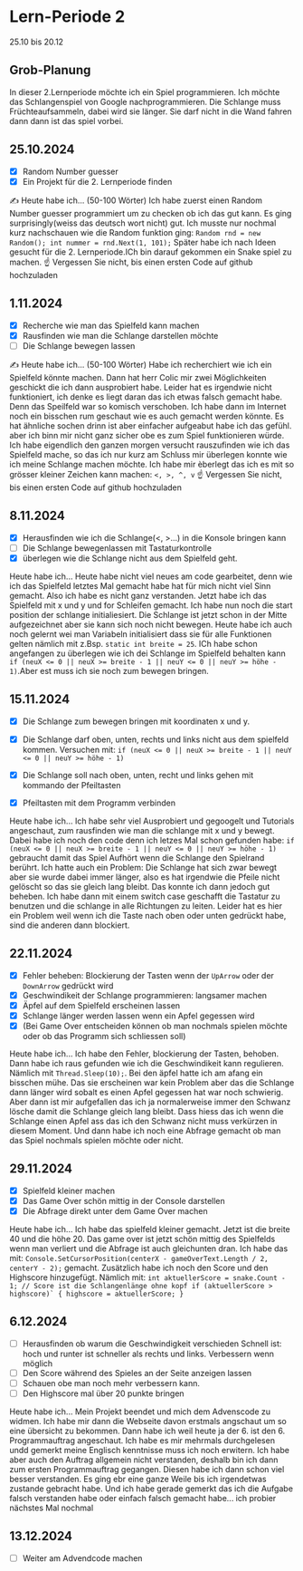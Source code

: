 # Lern-Periode 2

25.10 bis 20.12

## Grob-Planung

In dieser 2.Lernperiode möchte ich ein  Spiel programmieren. Ich möchte das Schlangenspiel von Google nachprogrammieren. Die Schlange muss Früchteaufsammeln, dabei wird sie länger. Sie darf nicht in die Wand fahren dann dann ist das spiel vorbei.

## 25.10.2024

- [x] Random Number guesser
- [x] Ein Projekt für die 2. Lernperiode finden

✍️ Heute habe ich... (50-100 Wörter)
Ich habe zuerst einen Random Number guesser programmiert um zu checken ob ich das gut kann. Es ging surprisingly(weiss das deutsch wort nicht) gut. Ich musste nur nochmal kurz nachschauen wie die Random funktion ging: `Random rnd = new Random();
                      int nummer = rnd.Next(1, 101);`
Später habe ich nach Ideen gesucht für die 2. Lernperiode.ICh bin darauf gekommen ein Snake spiel zu machen.
☝️ Vergessen Sie nicht, bis einen ersten Code auf github hochzuladen

## 1.11.2024

- [x] Recherche wie man das Spielfeld kann machen
- [x] Rausfinden wie man die Schlange darstellen möchte
- [ ] Die Schlange bewegen lassen

✍️ Heute habe ich... (50-100 Wörter)
Habe ich recherchiert wie ich ein Spielfeld könnte machen. Dann hat herr Colic mir zwei Möglichkeiten geschickt die ich dann ausprobiert habe. Leider hat es irgendwie nicht funktioniert, ich denke es liegt daran das ich etwas falsch gemacht habe. Denn das Speilfeld war so komisch verschoben. Ich habe dann im Internet noch ein bisschen rum geschaut wie es auch gemacht werden könnte. Es hat ähnliche sochen drinn ist aber einfacher aufgeabut habe ich das gefühl. aber ich binn mir nicht ganz sicher obe es zum Spiel funktionieren würde. Ich habe eigendlich den ganzen morgen versucht rauszufinden wie ich das Spielfeld mache, so das ich nur kurz am Schluss mir überlegen konnte wie ich  meine Schlange machen möchte. Ich habe mir èberlegt das ich es mit so grösser kleiner Zeichen kann machen: `<, >, ^, v`
☝️ Vergessen Sie nicht, bis einen ersten Code auf github hochzuladen

## 8.11.2024
- [x] Herausfinden wie ich die Schlange(<, >...) in die Konsole bringen kann
- [ ] Die Schlange bewegenlassen mit Tastaturkontrolle
- [x] überlegen wie die Schlange nicht aus dem Spielfeld geht.

Heute habe ich...
Heute habe nicht viel neues am code gearbeitet, denn wie ich das Spielfeld letztes Mal gemacht habe hat für mich nicht viel Sinn gemacht. Also ich habe es nicht ganz verstanden. Jetzt habe ich das Spielfeld mit x und y und for Schleifen gemacht. Ich habe nun noch die start position der schlange initialiesiert. Die Schlange ist jetzt schon in der Mitte aufgezeichnet aber sie kann sich noch nicht bewegen. Heute habe ich auch noch gelernt wei man Variabeln initialisiert dass sie für alle Funktionen gelten nämlich mit z.Bsp. `static int breite = 25`. ICh habe schon angefangen zu überlegen wie ich dei Schlange im Spielfeld behalten kann `if (neuX <= 0 || neuX >= breite - 1 || neuY <= 0 || neuY >= höhe - 1)`.Aber est muss ich sie noch zum bewegen bringen.

## 15.11.2024
- [x] Die Schlange zum bewegen bringen mit koordinaten x und y.
- [x] Die Schlange darf oben, unten, rechts und links nicht aus dem spielfeld kommen. Versuchen mit: `if (neuX <= 0 || neuX >= breite - 1 || neuY <= 0 || neuY >= höhe - 1)`
- [x] Die Schlange soll nach oben, unten, recht und links gehen mit kommando der Pfeiltasten
- [x] Pfeiltasten mit dem Programm verbinden


Heute habe ich...
Ich habe sehr viel Ausprobiert und gegoogelt und Tutorials angeschaut, zum rausfinden wie man die schlange mit x und y bewegt. Dabei habe ich noch den code denn ich letzes Mal schon gefunden habe: `if (neuX <= 0 || neuX >= breite - 1 || neuY <= 0 || neuY >= höhe - 1)` gebraucht damit das Spiel Aufhört wenn die Schlange den Spielrand berührt. Ich hatte auch ein Problem: Die Schlange hat sich zwar bewegt aber sie wurde dabei immer länger, also es hat irgendwie die Pfeile nicht gelöscht so das sie gleich lang bleibt. Das konnte ich dann jedoch gut beheben. Ich habe dann mit einem switch case geschafft die Tastatur zu benutzen und die schlange in alle Richtungen zu leiten. Leider hat es hier ein Problem weil wenn ich die Taste nach oben oder unten gedrückt habe, sind die anderen dann blockiert.

## 22.11.2024
- [x] Fehler beheben: Blockierung der Tasten wenn der `UpArrow` oder der `DownArrow` gedrückt wird
- [x] Geschwindikeit der Schlange programmieren: langsamer machen
- [x] Äpfel auf dem Spielfeld erscheinen lassen
- [x] Schlange länger werden lassen wenn ein Apfel gegessen wird
- [x] (Bei Game Over entscheiden können ob man nochmals spielen möchte oder ob das Programm sich schliessen soll)

Heute habe ich...
Ich habe den Fehler, blockierung der Tasten, behoben. Dann habe ich raus gefunden wie ich die Geschwindikeit kann regulieren. Nämlich mit `Thread.Sleep(10);`. Bei den äpfel hatte ich am afang ein bisschen mühe. Das sie erscheinen war kein Problem aber das die Schlange dann länger wird sobalt es einen Apfel gegessen hat war noch schwierig. Aber dann ist mir aufgefallen das ich ja normalerweise immer den Schwanz lösche damit die Schlange gleich lang bleibt. Dass hiess das ich wenn die Schlange einen Apfel ass das ich den Schwanz nicht muss verkürzen in diesem Moment. Und dann habe ich noch eine Abfrage gemacht ob man das Spiel nochmals spielen möchte oder nicht.

## 29.11.2024
- [x] Spielfeld kleiner machen
- [x] Das Game Over schön mittig in der Console darstellen
- [x] Die Abfrage direkt unter dem Game Over machen

Heute habe ich...
Ich habe das spielfeld kleiner gemacht. Jetzt ist die breite 40 und die höhe 20. Das game over ist jetzt schön mittig des Spielfelds wenn man verliert und die Abfrage ist auch gleichunten dran. Ich habe das mit: `Console.SetCursorPosition(centerX - gameOverText.Length / 2, centerY - 2);` gemacht. Zusätzlich habe ich noch den Score und den Highscore hinzugefügt. Nämlich mit: 
``int aktuellerScore = snake.Count - 1; // Score ist die Schlangenlänge ohne kopf
if (aktuellerScore > highscore)`
{
    highscore = aktuellerScore;
}``

## 6.12.2024
- [ ] Herausfinden ob warum die Geschwindigkeit verschieden Schnell ist: hoch und runter ist schneller als rechts und links. Verbessern wenn möglich
- [ ] Den Score während des Spieles an der Seite anzeigen lassen
- [ ] Schauen obe man noch mehr verbessern kann.
- [ ] Den Highscore mal über 20 punkte bringen

Heute habe ich...
Mein Projekt beendet und mich dem Advenscode zu widmen. Ich habe mir dann die Webseite davon erstmals angschaut um so eine übersicht zu bekommen. Dann habe ich weil heute ja der 6. ist den 6. Programmauftrag angeschaut. Ich habe es mir mehrmals durchgelesen undd gemerkt meine Englisch kenntnisse muss ich noch erwitern. Ich  habe aber auch den Auftrag allgemein nicht verstanden, deshalb bin ich dann zum ersten Programmauftrag gegangen. Diesen habe ich dann schon viel besser verstanden. Es ging ebr eine ganze Weile bis ich irgendetwas zustande gebracht habe.
Und ich habe gerade gemerkt das ich die Aufgabe falsch verstanden habe oder einfach falsch gemacht habe... ich probier nächstes Mal nochmal

## 13.12.2024
- [ ] Weiter am Advendcode machen

